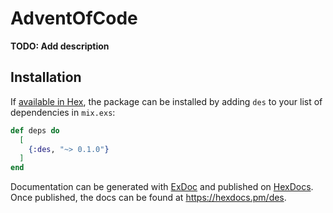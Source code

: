 # AdventOfCode

**TODO: Add description**

## Installation

If [available in Hex](https://hex.pm/docs/publish), the package can be installed
by adding `des` to your list of dependencies in `mix.exs`:

```elixir
def deps do
  [
    {:des, "~> 0.1.0"}
  ]
end
```

Documentation can be generated with [ExDoc](https://github.com/elixir-lang/ex_doc)
and published on [HexDocs](https://hexdocs.pm). Once published, the docs can
be found at <https://hexdocs.pm/des>.

